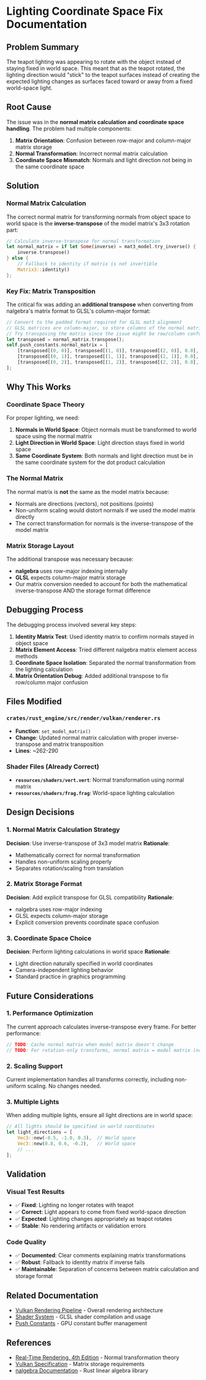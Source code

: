 # Lighting Coordinate Space Fix Documentation

## Problem Summary

The teapot lighting was appearing to rotate with the object instead of staying fixed in world space. This meant that as the teapot rotated, the lighting direction would "stick" to the teapot surfaces instead of creating the expected lighting changes as surfaces faced toward or away from a fixed world-space light.

## Root Cause

The issue was in the **normal matrix calculation and coordinate space handling**. The problem had multiple components:

1. **Matrix Orientation**: Confusion between row-major and column-major matrix storage
2. **Normal Transformation**: Incorrect normal matrix calculation
3. **Coordinate Space Mismatch**: Normals and light direction not being in the same coordinate space

## Solution

### Normal Matrix Calculation

The correct normal matrix for transforming normals from object space to world space is the **inverse-transpose** of the model matrix's 3x3 rotation part:

```rust
// Calculate inverse-transpose for normal transformation
let normal_matrix = if let Some(inverse) = mat3_model.try_inverse() {
    inverse.transpose()
} else {
    // Fallback to identity if matrix is not invertible
    Matrix3::identity()
};
```

### Key Fix: Matrix Transposition

The critical fix was adding an **additional transpose** when converting from nalgebra's matrix format to GLSL's column-major format:

```rust
// Convert to the padded format required for GLSL mat3 alignment
// GLSL matrices are column-major, so store columns of the normal matrix
// Try transposing the matrix since the issue might be row/column confusion
let transposed = normal_matrix.transpose();
self.push_constants.normal_matrix = [
    [transposed[(0, 0)], transposed[(1, 0)], transposed[(2, 0)], 0.0],  // First column 
    [transposed[(0, 1)], transposed[(1, 1)], transposed[(2, 1)], 0.0],  // Second column
    [transposed[(0, 2)], transposed[(1, 2)], transposed[(2, 2)], 0.0],  // Third column
];
```

## Why This Works

### Coordinate Space Theory

For proper lighting, we need:

1. **Normals in World Space**: Object normals must be transformed to world space using the normal matrix
2. **Light Direction in World Space**: Light direction stays fixed in world space
3. **Same Coordinate System**: Both normals and light direction must be in the same coordinate system for the dot product calculation

### The Normal Matrix

The normal matrix is **not** the same as the model matrix because:
- Normals are directions (vectors), not positions (points)
- Non-uniform scaling would distort normals if we used the model matrix directly
- The correct transformation for normals is the inverse-transpose of the model matrix

### Matrix Storage Layout

The additional transpose was necessary because:
- **nalgebra** uses row-major indexing internally
- **GLSL** expects column-major matrix storage
- Our matrix conversion needed to account for both the mathematical inverse-transpose AND the storage format difference

## Debugging Process

The debugging process involved several key steps:

1. **Identity Matrix Test**: Used identity matrix to confirm normals stayed in object space
2. **Matrix Element Access**: Tried different nalgebra matrix element access methods
3. **Coordinate Space Isolation**: Separated the normal transformation from the lighting calculation
4. **Matrix Orientation Debug**: Added additional transpose to fix row/column major confusion

## Files Modified

### `crates/rust_engine/src/render/vulkan/renderer.rs`

- **Function**: `set_model_matrix()`
- **Change**: Updated normal matrix calculation with proper inverse-transpose and matrix transposition
- **Lines**: ~262-290

### Shader Files (Already Correct)

- **`resources/shaders/vert.vert`**: Normal transformation using normal matrix
- **`resources/shaders/frag.frag`**: World-space lighting calculation

## Design Decisions

### 1. Normal Matrix Calculation Strategy

**Decision**: Use inverse-transpose of 3x3 model matrix
**Rationale**: 
- Mathematically correct for normal transformation
- Handles non-uniform scaling properly
- Separates rotation/scaling from translation

### 2. Matrix Storage Format

**Decision**: Add explicit transpose for GLSL compatibility
**Rationale**:
- nalgebra uses row-major indexing
- GLSL expects column-major storage
- Explicit conversion prevents coordinate space confusion

### 3. Coordinate Space Choice

**Decision**: Perform lighting calculations in world space
**Rationale**:
- Light direction naturally specified in world coordinates
- Camera-independent lighting behavior
- Standard practice in graphics programming

## Future Considerations

### 1. Performance Optimization

The current approach calculates inverse-transpose every frame. For better performance:

```rust
// TODO: Cache normal matrix when model matrix doesn't change
// TODO: For rotation-only transforms, normal matrix = model matrix (no inverse needed)
```

### 2. Scaling Support

Current implementation handles all transforms correctly, including non-uniform scaling. No changes needed.

### 3. Multiple Lights

When adding multiple lights, ensure all light directions are in world space:

```rust
// All lights should be specified in world coordinates
let light_directions = [
    Vec3::new(-0.5, -1.0, 0.3),  // World space
    Vec3::new(0.8, 0.6, -0.2),   // World space
    // ...
];
```

## Validation

### Visual Test Results

- ✅ **Fixed**: Lighting no longer rotates with teapot
- ✅ **Correct**: Light appears to come from fixed world-space direction
- ✅ **Expected**: Lighting changes appropriately as teapot rotates
- ✅ **Stable**: No rendering artifacts or validation errors

### Code Quality

- ✅ **Documented**: Clear comments explaining matrix transformations
- ✅ **Robust**: Fallback to identity matrix if inverse fails
- ✅ **Maintainable**: Separation of concerns between matrix calculation and storage format

## Related Documentation

- [Vulkan Rendering Pipeline](./vulkan-rendering-pipeline.md) - Overall rendering architecture
- [Shader System](./shader-system.md) - GLSL shader compilation and usage
- [Push Constants](./push-constants.md) - GPU constant buffer management

## References

- [Real-Time Rendering, 4th Edition](http://www.realtimerendering.com/) - Normal transformation theory
- [Vulkan Specification](https://www.khronos.org/vulkan/) - Matrix storage requirements
- [nalgebra Documentation](https://nalgebra.org/) - Rust linear algebra library
